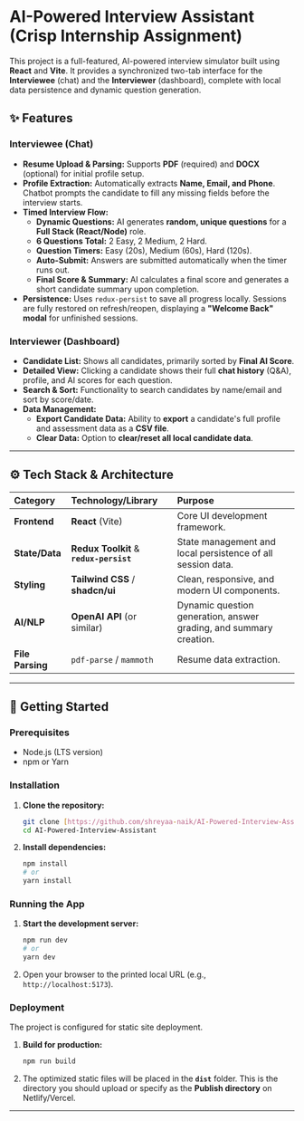 # AI-Powered Interview Assistant (Crisp Internship Assignment)

This project is a full-featured, AI-powered interview simulator built using **React** and **Vite**. It provides a synchronized two-tab interface for the **Interviewee** (chat) and the **Interviewer** (dashboard), complete with local data persistence and dynamic question generation.

## ✨ Features

### Interviewee (Chat)
* **Resume Upload & Parsing:** Supports **PDF** (required) and **DOCX** (optional) for initial profile setup.
* **Profile Extraction:** Automatically extracts **Name, Email, and Phone**. Chatbot prompts the candidate to fill any missing fields before the interview starts.
* **Timed Interview Flow:**
    * **Dynamic Questions:** AI generates **random, unique questions** for a **Full Stack (React/Node)** role.
    * **6 Questions Total:** 2 Easy, 2 Medium, 2 Hard.
    * **Question Timers:** Easy (20s), Medium (60s), Hard (120s).
    * **Auto-Submit:** Answers are submitted automatically when the timer runs out.
    * **Final Score & Summary:** AI calculates a final score and generates a short candidate summary upon completion.
* **Persistence:** Uses `redux-persist` to save all progress locally. Sessions are fully restored on refresh/reopen, displaying a **"Welcome Back" modal** for unfinished sessions.

### Interviewer (Dashboard)
* **Candidate List:** Shows all candidates, primarily sorted by **Final AI Score**.
* **Detailed View:** Clicking a candidate shows their full **chat history** (Q&A), profile, and AI scores for each question.
* **Search & Sort:** Functionality to search candidates by name/email and sort by score/date.
* **Data Management:**
    * **Export Candidate Data:** Ability to **export** a candidate's full profile and assessment data as a **CSV file**.
    * **Clear Data:** Option to **clear/reset all local candidate data**.

---

## ⚙️ Tech Stack & Architecture

| Category | Technology/Library | Purpose |
| :--- | :--- | :--- |
| **Frontend** | **React** (Vite) | Core UI development framework. |
| **State/Data** | **Redux Toolkit** & **`redux-persist`** | State management and local persistence of all session data. |
| **Styling** | **Tailwind CSS** / **shadcn/ui** | Clean, responsive, and modern UI components. |
| **AI/NLP** | **OpenAI API** (or similar) | Dynamic question generation, answer grading, and summary creation. |
| **File Parsing** | `pdf-parse` / `mammoth` | Resume data extraction. |

---

## 🚀 Getting Started

### Prerequisites

* Node.js (LTS version)
* npm or Yarn

### Installation

1.  **Clone the repository:**
    ```bash
    git clone [https://github.com/shreyaa-naik/AI-Powered-Interview-Assistant.git](https://github.com/shreyaa-naik/AI-Powered-Interview-Assistant.git)
    cd AI-Powered-Interview-Assistant
    ```

2.  **Install dependencies:**
    ```bash
    npm install
    # or
    yarn install
    ```

### Running the App

1.  **Start the development server:**
    ```bash
    npm run dev
    # or
    yarn dev
    ```
2.  Open your browser to the printed local URL (e.g., `http://localhost:5173`).

### Deployment

The project is configured for static site deployment.

1.  **Build for production:**
    ```bash
    npm run build
    ```
2.  The optimized static files will be placed in the **`dist`** folder. This is the directory you should upload or specify as the **Publish directory** on Netlify/Vercel.

---

